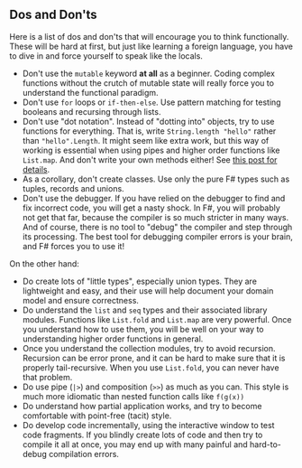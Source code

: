 Dos and Don'ts[](https://fsharpforfunandprofit.com/learning-fsharp/#dos-and-donts)
----------------------------------------------------------------------------------

Here is a list of dos and don'ts that will encourage you to think functionally. These will be hard at first, but just like learning a foreign language, you have to dive in and force yourself to speak like the locals.

-   Don't use the `mutable` keyword **at all** as a beginner. Coding complex functions without the crutch of mutable state will really force you to understand the functional paradigm.
-   Don't use `for` loops or `if-then-else`. Use pattern matching for testing booleans and recursing through lists.
-   Don't use "dot notation". Instead of "dotting into" objects, try to use functions for everything. That is, write `String.length "hello"` rather than `"hello".Length`. It might seem like extra work, but this way of working is essential when using pipes and higher order functions like `List.map`. And don't write your own methods either! See [this post for details](https://fsharpforfunandprofit.com/posts/type-extensions/#downsides-of-methods).
-   As a corollary, don't create classes. Use only the pure F# types such as tuples, records and unions.
-   Don't use the debugger. If you have relied on the debugger to find and fix incorrect code, you will get a nasty shock. In F#, you will probably not get that far, because the compiler is so much stricter in many ways. And of course, there is no tool to "debug" the compiler and step through its processing. The best tool for debugging compiler errors is your brain, and F# forces you to use it!

On the other hand:

-   Do create lots of "little types", especially union types. They are lightweight and easy, and their use will help document your domain model and ensure correctness.
-   Do understand the `list` and `seq` types and their associated library modules. Functions like `List.fold` and `List.map` are very powerful. Once you understand how to use them, you will be well on your way to understanding higher order functions in general.
-   Once you understand the collection modules, try to avoid recursion. Recursion can be error prone, and it can be hard to make sure that it is properly tail-recursive. When you use `List.fold`, you can never have that problem.
-   Do use pipe (`|>`) and composition (`>>`) as much as you can. This style is much more idiomatic than nested function calls like `f(g(x))`
-   Do understand how partial application works, and try to become comfortable with point-free (tacit) style.
-   Do develop code incrementally, using the interactive window to test code fragments. If you blindly create lots of code and then try to compile it all at once, you may end up with many painful and hard-to-debug compilation errors.
